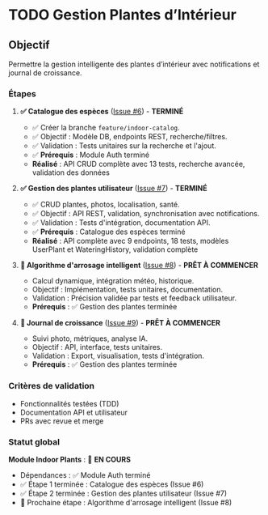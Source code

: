 # TODO Gestion Plantes d’Intérieur

## Objectif
Permettre la gestion intelligente des plantes d’intérieur avec notifications et journal de croissance.

### Étapes
1. **✅ Catalogue des espèces** ([Issue #6](https://github.com/MrRaph/Bloomzy/issues/6)) - **TERMINÉ**
   - ✅ Créer la branche `feature/indoor-catalog`.
   - ✅ Objectif : Modèle DB, endpoints REST, recherche/filtres.
   - ✅ Validation : Tests unitaires sur la recherche et l'ajout.
   - ✅ **Prérequis** : Module Auth terminé
   - **Réalisé** : API CRUD complète avec 13 tests, recherche avancée, validation des données

2. **✅ Gestion des plantes utilisateur** ([Issue #7](https://github.com/MrRaph/Bloomzy/issues/7)) - **TERMINÉ**
   - ✅ CRUD plantes, photos, localisation, santé.
   - ✅ Objectif : API REST, validation, synchronisation avec notifications.
   - ✅ Validation : Tests d'intégration, documentation API.
   - ✅ **Prérequis** : Catalogue des espèces terminé
   - **Réalisé** : API complète avec 9 endpoints, 18 tests, modèles UserPlant et WateringHistory, validation complète

3. **🔄 Algorithme d'arrosage intelligent** ([Issue #8](https://github.com/MrRaph/Bloomzy/issues/8)) - **PRÊT À COMMENCER**
   - Calcul dynamique, intégration météo, historique.
   - Objectif : Implémentation, tests unitaires, documentation.
   - Validation : Précision validée par tests et feedback utilisateur.
   - **Prérequis** : ✅ Gestion des plantes terminée

4. **🔄 Journal de croissance** ([Issue #9](https://github.com/MrRaph/Bloomzy/issues/9)) - **PRÊT À COMMENCER**
   - Suivi photo, métriques, analyse IA.
   - Objectif : API, interface, tests unitaires.
   - Validation : Export, visualisation, tests d'intégration.
   - **Prérequis** : ✅ Gestion des plantes terminée

### Critères de validation
- Fonctionnalités testées (TDD)
- Documentation API et utilisateur
- PRs avec revue et merge

### Statut global
**Module Indoor Plants** : 🔄 **EN COURS**
- Dépendances : ✅ Module Auth terminé
- ✅ Étape 1 terminée : Catalogue des espèces (Issue #6)
- ✅ Étape 2 terminée : Gestion des plantes utilisateur (Issue #7)
- 🔄 Prochaine étape : Algorithme d'arrosage intelligent (Issue #8)
